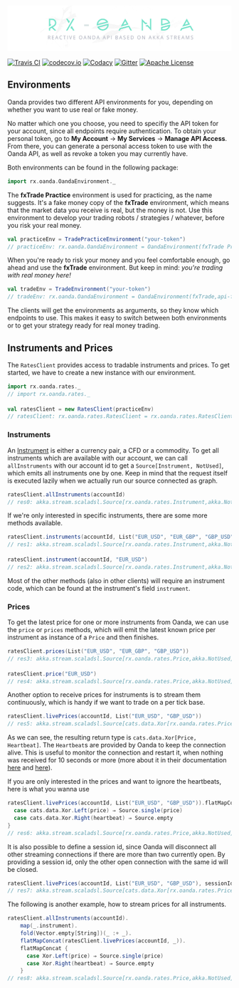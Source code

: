 ![banner](banner.jpg)

[![Travis CI](https://img.shields.io/travis/MartinSeeler/rx-oanda/develop.svg?style=flat-square)](https://travis-ci.org/MartinSeeler/rx-oanda)
[![codecov.io](https://img.shields.io/codecov/c/github/MartinSeeler/rx-oanda/develop.svg?style=flat-square)](http://codecov.io/github/MartinSeeler/rx-oanda?branch=develop)
[![Codacy](https://img.shields.io/codacy/c89774a5765442a4922c131cc5c37652.svg?style=flat-square)](https://www.codacy.com/app/MartinSeeler/rx-oanda)
[![Gitter](https://img.shields.io/badge/gitter-Join_Chat-1dce73.svg?style=flat-square)](https://gitter.im/MartinSeeler/rx-oanda)
[![Apache License](https://img.shields.io/badge/license-APACHE_2-green.svg?style=flat-square)](https://www.apache.org/licenses/LICENSE-2.0)


## Environments

Oanda provides two different API environments for you, depending on whether you want to use real or fake money.


No matter which one you choose, you need to specifiy the API token for your account, since all endpoints require authentication. 
To obtain your personal token, go to **My Account** -> **My Services** -> **Manage API Access**. 
From there, you can generate a personal access token to use with the Oanda API, as well as revoke a token you may currently have.
                               

Both environments can be found in the following package:

```scala
import rx.oanda.OandaEnvironment._
```


The **fxTrade Practice** environment is used for practicing, as the name suggests. It's a fake money copy of the **fxTrade** environment, 
which means that the market data you receive is real, but the money is not. Use this environment to develop your trading robots / strategies / whatever, 
before you risk your real money. 

```scala
val practiceEnv = TradePracticeEnvironment("your-token")
// practiceEnv: rx.oanda.OandaEnvironment = OandaEnvironment(fxTrade Practice,api-fxpractice.oanda.com,stream-fxpractice.oanda.com,your-token)
```


When you're ready to risk your money and you feel comfortable enough, go ahead and use the **fxTrade** environment. But keep in mind: *you're trading with real money here!*

```scala
val tradeEnv = TradeEnvironment("your-token")
// tradeEnv: rx.oanda.OandaEnvironment = OandaEnvironment(fxTrade,api-fxtrade.oanda.com,stream-fxtrade.oanda.com,your-token)
```


The clients will get the environments as arguments, so they know which endpoints to use. This makes it easy to switch between both environments or to get your strategy ready for real money trading.

## Instruments and Prices

The `RatesClient` provides access to tradable instruments and prices. To get started, we have to create a new instance with our environment.

```scala
import rx.oanda.rates._
// import rx.oanda.rates._

val ratesClient = new RatesClient(practiceEnv)
// ratesClient: rx.oanda.rates.RatesClient = rx.oanda.rates.RatesClient@10b7b517
```


### Instruments

An [Instrument](http://www.investopedia.com/terms/i/instrument.asp) is either a currency pair, a CFD or a commodity. To get all instruments which are available with our account, we can call `allInstruments` with our account id to get a `Source[Instrument, NotUsed]`, which emits all instruments one by one. Keep in mind that the request itself is executed lazily when we actually run our source connected as graph.

```scala
ratesClient.allInstruments(accountId)
// res0: akka.stream.scaladsl.Source[rx.oanda.rates.Instrument,akka.NotUsed] = akka.stream.scaladsl.Source@332d4686
```

If we're only interested in specific instruments, there are some more methods available.

```scala
ratesClient.instruments(accountId, List("EUR_USD", "EUR_GBP", "GBP_USD"))
// res1: akka.stream.scaladsl.Source[rx.oanda.rates.Instrument,akka.NotUsed] = akka.stream.scaladsl.Source@49f148be

ratesClient.instrument(accountId, "EUR_USD")
// res2: akka.stream.scaladsl.Source[rx.oanda.rates.Instrument,akka.NotUsed] = akka.stream.scaladsl.Source@7812324e
```

Most of the other methods (also in other clients) will require an instrument code, which can be found at the instrument's field `instrument`.

### Prices

To get the latest price for one or more instruments from Oanda, we can use the `price` or `prices` methods, which will emit the latest known price per instrument as instance of a `Price` and then finishes.

```scala
ratesClient.prices(List("EUR_USD", "EUR_GBP", "GBP_USD"))
// res3: akka.stream.scaladsl.Source[rx.oanda.rates.Price,akka.NotUsed] = akka.stream.scaladsl.Source@381c048d

ratesClient.price("EUR_USD")
// res4: akka.stream.scaladsl.Source[rx.oanda.rates.Price,akka.NotUsed] = akka.stream.scaladsl.Source@677e8851
```

Another option to receive prices for instruments is to stream them continuously, which is handy if we want to trade on a per tick base. 

```scala
ratesClient.livePrices(accountId, List("EUR_USD", "GBP_USD"))
// res5: akka.stream.scaladsl.Source[cats.data.Xor[rx.oanda.rates.Price,rx.oanda.utils.Heartbeat],akka.NotUsed] = akka.stream.scaladsl.Source@4e8d5396
```

As we can see, the resulting return type is `cats.data.Xor[Price, Heartbeat]`. The `Heartbeat`s are provided by Oanda to keep the connection alive. This is useful to monitor the connection and restart it, when nothing was received for 10 seconds or more (more about it in their documentation [here](http://developer.oanda.com/rest-live/streaming/#ratesStreaming) and [here](http://developer.oanda.com/rest-live/streaming/#connections)).


If you are only interested in the prices and want to ignore the heartbeats, here is what you wanna use


```scala
ratesClient.livePrices(accountId, List("EUR_USD", "GBP_USD")).flatMapConcat {
  case cats.data.Xor.Left(price) ⇒ Source.single(price)
  case cats.data.Xor.Right(heartbeat) ⇒ Source.empty
}
// res6: akka.stream.scaladsl.Source[rx.oanda.rates.Price,akka.NotUsed] = akka.stream.scaladsl.Source@bcc7a93
```

It is also possible to define a session id, since Oanda will disconnect all other streaming connections if 
there are more than two currently open. By providing a session id, only the other open connection with the same id will be closed. 

```scala
ratesClient.livePrices(accountId, List("EUR_USD", "GBP_USD"), sessionId = Some("session-42"))
// res7: akka.stream.scaladsl.Source[cats.data.Xor[rx.oanda.rates.Price,rx.oanda.utils.Heartbeat],akka.NotUsed] = akka.stream.scaladsl.Source@c76bbd1
```

The following is another example, how to stream prices for all instruments.

```scala
ratesClient.allInstruments(accountId).
    map(_.instrument).
    fold(Vector.empty[String])(_ :+ _).
    flatMapConcat(ratesClient.livePrices(accountId, _)).
    flatMapConcat {
      case Xor.Left(price) ⇒ Source.single(price)
      case Xor.Right(heartbeat) ⇒ Source.empty
    }
// res8: akka.stream.scaladsl.Source[rx.oanda.rates.Price,akka.NotUsed] = akka.stream.scaladsl.Source@417a4070
```

